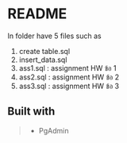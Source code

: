 # README 
In folder have 5 files such as 
  1. create table.sql
  2. insert_data.sql
  3. ass1.sql : assignment HW ข้อ 1
  4. ass2.sql : assignment HW ข้อ 2
  5. ass3.sql : assignment HW ข้อ 3

## Built with
> - PgAdmin


